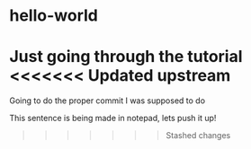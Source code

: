# hello-world
Just going through the tutorial
<<<<<<< Updated upstream
=======

Going to do the proper commit I was supposed to do

This sentence is being made in notepad, lets push it up!
>>>>>>> Stashed changes
